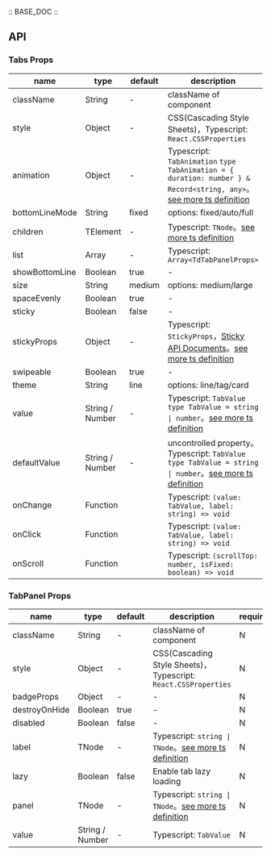 :: BASE_DOC ::

## API

### Tabs Props

name | type | default | description | required
-- | -- | -- | -- | --
className | String | - | className of component | N
style | Object | - | CSS(Cascading Style Sheets)，Typescript: `React.CSSProperties` | N
animation | Object | - | Typescript: `TabAnimation` `type TabAnimation = { duration: number } & Record<string, any>`。[see more ts definition](https://github.com/Tencent/tdesign-mobile-react/tree/develop/src/tabs/type.ts) | N
bottomLineMode | String | fixed | options: fixed/auto/full | N
children | TElement | - | Typescript: `TNode`。[see more ts definition](https://github.com/Tencent/tdesign-mobile-react/blob/develop/src/common.ts) | N
list | Array | - | Typescript: `Array<TdTabPanelProps>` | N
showBottomLine | Boolean | true | \- | N
size | String | medium | options: medium/large | N
spaceEvenly | Boolean | true | \- | N
sticky | Boolean | false | \- | N
stickyProps | Object | - | Typescript: `StickyProps`，[Sticky API Documents](./sticky?tab=api)。[see more ts definition](https://github.com/Tencent/tdesign-mobile-react/tree/develop/src/tabs/type.ts) | N
swipeable | Boolean | true | \- | N
theme | String | line | options: line/tag/card | N
value | String / Number | - | Typescript: `TabValue` `type TabValue = string \| number`。[see more ts definition](https://github.com/Tencent/tdesign-mobile-react/tree/develop/src/tabs/type.ts) | N
defaultValue | String / Number | - | uncontrolled property。Typescript: `TabValue` `type TabValue = string \| number`。[see more ts definition](https://github.com/Tencent/tdesign-mobile-react/tree/develop/src/tabs/type.ts) | N
onChange | Function |  | Typescript: `(value: TabValue, label: string) => void`<br/> | N
onClick | Function |  | Typescript: `(value: TabValue, label: string) => void`<br/> | N
onScroll | Function |  | Typescript: `(scrollTop: number, isFixed: boolean) => void`<br/> | N


### TabPanel Props

name | type | default | description | required
-- | -- | -- | -- | --
className | String | - | className of component | N
style | Object | - | CSS(Cascading Style Sheets)，Typescript: `React.CSSProperties` | N
badgeProps | Object | - | \- | N
destroyOnHide | Boolean | true | \- | N
disabled | Boolean | false | \- | N
label | TNode | - | Typescript: `string \| TNode`。[see more ts definition](https://github.com/Tencent/tdesign-mobile-react/blob/develop/src/common.ts) | N
lazy | Boolean | false | Enable tab lazy loading | N
panel | TNode | - | Typescript: `string \| TNode`。[see more ts definition](https://github.com/Tencent/tdesign-mobile-react/blob/develop/src/common.ts) | N
value | String / Number | - | Typescript: `TabValue` | N
